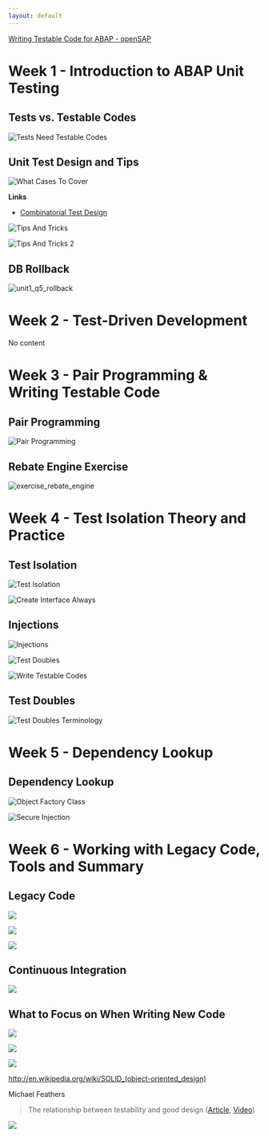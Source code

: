 ```yaml
---
layout: default
---
```


[Writing Testable Code for ABAP - openSAP](https://open.sap.com/courses/wtc1)

# Week 1 - Introduction to ABAP Unit Testing

## Tests vs. Testable Codes

![Tests Need Testable Codes](/uploads/abap/tests-need-testable-codes.png "Tests Need Testable Codes")

## Unit Test Design and Tips

![What Cases To Cover](/uploads/abap/what-cases-to-cover.png "What Cases To Cover")

**Links**

- [Combinatorial Test Design](https://www.youtube.com/playlist?list=PLQeClR5qhUI_jkEnQV3LQOoY73SbySWyA)

![Tips And Tricks](/uploads/abap/tips-and-tricks.png "Tips And Tricks")

![Tips And Tricks 2](/uploads/abap/tips-and-tricks-2.png "Tips And Tricks 2")

## DB Rollback

![unit1_q5_rollback](/uploads/abap/unit1_q5_rollback.png "unit1_q5_rollback")

# Week 2 - Test-Driven Development

No content

# Week 3 - Pair Programming & Writing Testable Code

## Pair Programming

![Pair Programming](/uploads/abap/pair-programming.png "Pair Programming")

## Rebate Engine Exercise

![exercise_rebate_engine](/uploads/abap/exercise_rebate_engine.png "exercise_rebate_engine")

# Week 4 - Test Isolation Theory and Practice

## Test Isolation

![Test Isolation](/uploads/abap/test-isolation.png "Test Isolation")

![Create Interface Always](/uploads/abap/create-interface-always.png "Create Interface Always")

## Injections

![Injections](/uploads/abap/injections.png "Injections")

![Test Doubles](/uploads/abap/test-doubles.png "Test Doubles")

![Write Testable Codes](/uploads/abap/write-testable-codes.png "Write Testable Codes")

## Test Doubles

![Test Doubles Terminology](/uploads/abap/test-doubles-terminology.png "Test Doubles Terminology")

# Week 5 - Dependency Lookup

## Dependency Lookup

![Object Factory Class](/uploads/abap/object-factory-class.png "Object Factory Class")

![Secure Injection](/uploads/abap/secure-injection.png "Secure Injection")

# Week 6 - Working with Legacy Code, Tools and Summary

## Legacy Code

![](/uploads/abap/testability_for_existing_codes.png)

![](/uploads/abap/copy_code_to_class.png)

![](/uploads/abap/replace_report_with_class.png)

## Continuous Integration

![](/uploads/abap/continuous_integration.png)

## What to Focus on When Writing New Code

![](/uploads/abap/constructor_collaborator.png)

![](/uploads/abap/avoid_global_state.png)

![](/uploads/abap/solid_principles.png)

http://en.wikipedia.org/wiki/SOLID_(object-oriented_design)

Michael Feathers

> The relationship between testability and good design ([Article](www.drdobbs.com/testing/the-relationship-between-testability-and/240167101), [Video](https://www.youtube.com/watch?v=4cVZvoFGJTU))

![](/uploads/abap/law_of_demeter.png)
